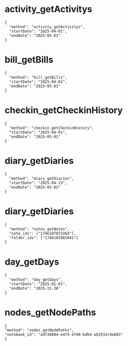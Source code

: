 
# activity_getActivitys

```
{
  "method": "activity_getActivitys",
  "startDate": "2025-04-01",
  "endDate": "2025-05-01"
}
```

# bill_getBills

```
{
  "method": "bill_getBills",
  "startDate": "2025-04-01",
  "endDate": "2025-05-01"
}

```

# checkin_getCheckinHistory

```
{
  "method": "checkin_getCheckinHistory",
  "startDate": "2025-04-01",
  "endDate": "2025-05-01"
}
```

# diary_getDiaries

```
{
  "method": "diary_getDiaries",
  "startDate": "2025-04-15",
  "endDate": "2025-05-02"
}
```

# diary_getDiaries
```
{
  "method": "notes_getNotes",
  "note_ids": ["1746107873264"],
  "folder_ids": ["1746107865041"]
}
```

# day_getDays
```
{
  "method": "day_getDays",
  "startDate": "2025-01-01",
  "endDate": "2025-12-30"
}
```

# nodes_getNodePaths
```
{
"method": "nodes_getNodePaths",
"notebook_id": "adf36804-e475-4f40-bdb4-a82932c9a083"
} 
```